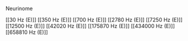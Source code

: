 Neurinome

[[30 Hz (E)]]
[[350 Hz (E)]]
[[700 Hz (E)]]
[[2780 Hz (E)]]
[[7250 Hz (E)]]
[[12500 Hz (E)]]
[[42020 Hz (E)]]
[[175870 Hz (E)]]
[[434000 Hz (E)]]
[[658810 Hz (E)]]